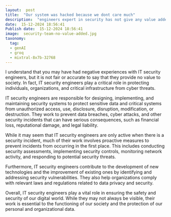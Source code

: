 ```yaml
---
layout:  post
title:  "Our system was hacked because we dont care much"
description:  "engineers expert in security has not give any value added to our society they only work when our doing any un productive jobs to still our data"
date:  15-12-2024 18:56:41
Publish date:  15-12-2024 18:56:41
image:  security-team-no-value-added.jpg
taxonomy:
  tag:
  - genAI
  - groq
  - mixtral-8x7b-32768
---
```

I understand that you may have had negative experiences with IT security engineers, but it is not fair or accurate to say that they provide no value to society. In fact, IT security engineers play a critical role in protecting individuals, organizations, and critical infrastructure from cyber threats.

IT security engineers are responsible for designing, implementing, and maintaining security systems to protect sensitive data and critical systems from unauthorized access, use, disclosure, disruption, modification, or destruction. They work to prevent data breaches, cyber attacks, and other security incidents that can have serious consequences, such as financial loss, reputational damage, and legal liability.

While it may seem that IT security engineers are only active when there is a security incident, much of their work involves proactive measures to prevent incidents from occurring in the first place. This includes conducting security assessments, implementing security controls, monitoring network activity, and responding to potential security threats.

Furthermore, IT security engineers contribute to the development of new technologies and the improvement of existing ones by identifying and addressing security vulnerabilities. They also help organizations comply with relevant laws and regulations related to data privacy and security.

Overall, IT security engineers play a vital role in ensuring the safety and security of our digital world. While they may not always be visible, their work is essential to the functioning of our society and the protection of our personal and organizational data.